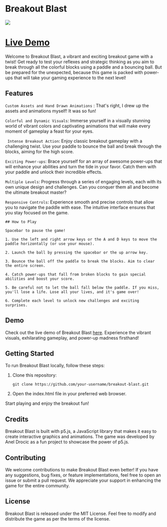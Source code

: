 # Breakout Blast

<a href="https://jade-quokka-d2f928.netlify.app">
   <img src="https://github.com/adrocic/breakout-game-holiday-break/blob/main/Assets/Breakout%20Blast%20Gif.gif">
</a>


# [Live Demo](https://jade-quokka-d2f928.netlify.app)

Welcome to Breakout Blast, a vibrant and exciting breakout game with a twist! Get ready to test your reflexes and strategic thinking as you aim to break through all the colorful blocks using a paddle and a bouncing ball. But be prepared for the unexpected, because this game is packed with power-ups that will take your gaming experience to the next level!

## Features
```Custom Assets and Hand Drawn Animations``` : That's right, I drew up the assets and animations myself! It was so fun!

```Colorful and Dynamic Visuals```: Immerse yourself in a visually stunning world of vibrant colors and captivating animations that will make every moment of gameplay a feast for your eyes.

``` Intense Breakout Action```: Enjoy classic breakout gameplay with a challenging twist. Use your paddle to bounce the ball and break through the blocks, aiming for the high score.

```Exciting Power-ups```: Brace yourself for an array of awesome power-ups that will enhance your abilities and turn the tide in your favor. Catch them with your paddle and unlock their incredible effects.

```Multiple Levels```: Progress through a series of engaging levels, each with its own unique design and challenges. Can you conquer them all and become the ultimate breakout master?

```Responsive Controls```: Experience smooth and precise controls that allow you to navigate the paddle with ease. The intuitive interface ensures that you stay focused on the game.

```
## How to Play

Spacebar to pause the game!

1. Use the left and right arrow keys or the A and D keys to move the paddle horizontally (or use your mouse).

2. Launch the ball by pressing the spacebar or the up arrow key.

3. Bounce the ball off the paddle to break the blocks. Aim to clear the entire screen.

4. Catch power-ups that fall from broken blocks to gain special abilities and boost your score.

5. Be careful not to let the ball fall below the paddle. If you miss, you'll lose a life. Lose all your lives, and it's game over!

6. Complete each level to unlock new challenges and exciting surprises.
```

## Demo

Check out the live demo of Breakout Blast [here](https://jade-quokka-d2f928.netlify.app). Experience the vibrant visuals, exhilarating gameplay, and power-up madness firsthand!

## Getting Started

To run Breakout Blast locally, follow these steps:

1. Clone this repository:

   ```shell
   git clone https://github.com/your-username/breakout-blast.git

2. Open the index.html file in your preferred web browser.

Start playing and enjoy the breakout fun!

## Credits
Breakout Blast is built with p5.js, a JavaScript library that makes it easy to create interactive graphics and animations. The game was developed by Anel Drocic as a fun project to showcase the power of p5.js.

## Contributing
We welcome contributions to make Breakout Blast even better! If you have any suggestions, bug fixes, or feature implementations, feel free to open an issue or submit a pull request. We appreciate your support in enhancing the game for the entire community.

## License
Breakout Blast is released under the MIT License. Feel free to modify and distribute the game as per the terms of the license.
